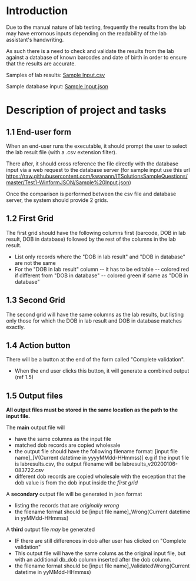 # Introduction

Due to the manual nature of lab testing, frequently the results from the lab may have errornous inputs depending on the readability of the lab assistant's handwriting.

As such there is a need to check and validate the results from the lab against a database of known barcodes and date of birth in order to ensure that the results are accurate.

Samples of lab results: [Sample Input.csv](Sample%20Input.csv)

Sample database input: [Sample Input.json](Sample%20Input.json)

# Description of project and tasks

## 1.1 End-user form

When an end-user runs the executable, it should prompt the user to select the lab result file (with a .csv extension filter). 

There after, it should cross reference the file directly with the database input via a web request to the database server (for sample input use this url https://raw.githubusercontent.com/kwanann/ITSolutionsSampleQuestions/master/Test1-WinformJSON/Sample%20Input.json)

Once the comparison is performed between the csv file and database server, the system should provide 2 grids. 

## 1.2 First Grid

The first grid should have the following columns first (barcode, DOB in lab result, DOB in database) followed by the rest of the columns in the lab result.
- List only records where the "DOB in lab result" and "DOB in database" are not the same
- For the  "DOB in lab result" column
-- it has to be editable
-- colored red if different from "DOB in database"
-- colored green if same as "DOB in database"

## 1.3 Second Grid

The second grid will have the same columns as the lab results, but listing only those for which the DOB in lab result and DOB in database matches exactly.

## 1.4 Action button

There will be a button at the end of the form called "Complete validation". 
- When the end user clicks this button, it will generate a combined output (ref 1.5)

## 1.5 Output files

**All output files must be stored in the same location as the path to the input file.**

The **main** output file will
- have the same columns as the input file
- matched dob records are copied wholesale
- the output file should have the following filename format: \[input file name\]\_\[V(Current datetime in yyyyMMdd-HHmmss)] e.g if the input file is labresults.csv, the output filename will be labresults_v20200106-083722.csv
- different dob records are copied wholesale with the exception that the dob value is from the dob input inside the *first grid*

A **secondary** output file will be generated in json format
- listing the records that are *originally wrong*
- the filename format should be \[input file name\]\_Wrong(Current datetime in yyMMdd-HHmmss)

A **third** output file *may* be generated
- IF there are still differences in dob after user has clicked on "Complete validation"
- This output file will have the same colums as the original input file, but with an additional db_dob column inserted after the dob column. 
- the filename format should be \[input file name\]\_ValidatedWrong(Current datetime in yyMMdd-HHmmss)

